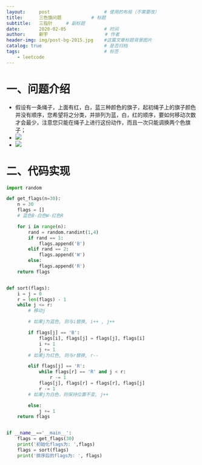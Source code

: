 ```yaml
---
layout:     post                    # 使用的布局（不需要改）
title:      三色旗问题	        # 标题 
subtitle:   三指针  	# 副标题
date:       2020-02-05              # 时间
author:     新宇                     # 作者
header-img: img/post-bg-2015.jpg    #这篇文章标题背景图片
catalog: true                       # 是否归档
tags:                               # 标签
    - leetcode
---
```

# 一、问题介绍
- 假设有一条绳子，上面有红，白，蓝三种颜色的旗子，起初绳子上的旗子颜色并没有顺序，您希望将之分类，并排列为蓝，白，红的顺序，要如何移动次数才会最少，注意您只能在绳子上进行这份动作，而且一次只能调换两个色旗子；
- ![](https://tva1.sinaimg.cn/large/008i3skNly1gq8w5ga16xj30sj063aa0.jpg)
- ![](https://tva1.sinaimg.cn/large/008i3skNly1gq8w9v42nuj30ic08xglx.jpg)


# 二、代码实现

```python
import random

def get_flags(n=30):
    n = 30
    flags = []
    # 蓝色B-白色W-红色R

    for i in range(n):
        rand = random.randint(1,4)
        if rand == 1:
            flags.append('B')
        elif rand == 2:
            flags.append('W')
        else:
            flags.append('R')
    return flags


def sort(flags):
    i = j = 0
    r = len(flags) - 1
    while j <= r:
    	# 移动j

    	# 如果j为蓝色, 则与i替换, i++ , j++

        if flags[j] == 'B':
            flags[i], flags[j] = flags[j], flags[i]
            i += 1
            j += 1
        # 如果j为红色, 则与r替换, r--

        elif flags[j] == 'R':
            while flags[r] == 'R' and j < r:
                r -= 1
            flags[j], flags[r] = flags[r], flags[j]
            r -= 1
        # 如果j为白色，则保持位置不变, j++

        else:
            j += 1
    return flags


if __name__=='__main__':
    flags = get_flags(30)
    print('初始化flags为: ',flags)
    flags = sort(flags)
    print('排序后的flags为: ', flags)
```

